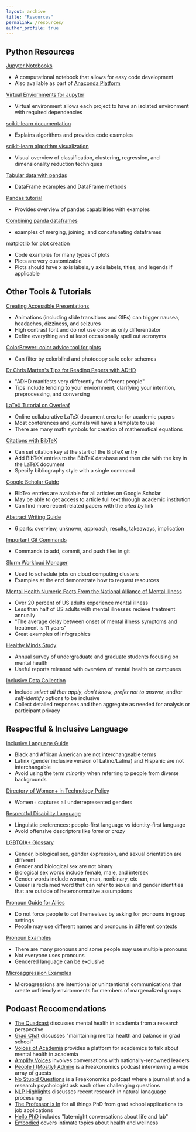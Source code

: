 ```yaml
---
layout: archive
title: "Resources"
permalink: /resources/
author_profile: true
---
```


## Python Resources
[Jupyter Notebooks](https://jupyter.org/)
* A computational notebook that allows for easy code development
* Also available as part of [Anaconda Platform](https://www.anaconda.com/products/individual) 

[Virtual Enviornments for Jupyter](https://towardsdatascience.com/create-virtual-environment-using-virtualenv-and-add-it-to-jupyter-notebook-6e1bf4e03415)
* Virtual environment allows each project to have an isolated environment with required dependencies

[scikit-learn documentation](https://scikit-learn.org/stable/)
* Explains algorithms and provides code examples

[scikit-learn algorithm visualization](https://scikit-learn.org/stable/tutorial/machine_learning_map/index.html)
* Visual overview of classification, clustering, regression, and dimensionality reduction techniques

[Tabular data with pandas](https://pandas.pydata.org/docs/reference/api/pandas.DataFrame.html)
* DataFrame examples and DataFrame methods

[Pandas tutorial](https://pandas.pydata.org/pandas-docs/stable/user_guide/10min.html)
* Provides overview of pandas capabilities with examples

[Combining panda dataframes](https://pandas.pydata.org/pandas-docs/stable/user_guide/merging.html)
* examples of merging, joining, and concatenating dataframes

[matplotlib for plot creation](https://matplotlib.org/stable/gallery/index.html)
* Code examples for many types of plots
* Plots are very customizable
* Plots should have x axis labels, y axis labels, titles, and legends if applicable

## Other Tools & Tutorials

[Creating Accessible Presentations](https://www.smashingmagazine.com/2018/11/inclusive-design-accessible-presentations/)
* Animations (including slide transitions and GIFs) can trigger nausea, headaches, dizziness, and seizures
* High contrast font and do not use color as only differentiator
* Define everything and at least occasionally spell out acronyms

[ColorBrewer: color advice tool for plots](https://colorbrewer2.org/#type=sequential&scheme=BuGn&n=3)
* Can filter by colorblind and photocopy safe color schemes

[Dr Chris Marten's Tips for Reading Papers with ADHD](https://lambdamaphone.blogspot.com/2021/08/reading-academic-papers-while-having.html)
* "ADHD manifests very differently for different people"
* Tips include tending to your enviornment, clarifying your intention, preprocessing, and conversing

[LaTeX Tutorial on Overleaf](https://www.overleaf.com/learn/latex/Learn_LaTeX_in_30_minutes)
* Online collaborative LaTeX document creator for academic papers
* Most conferences and journals will have a template to use
* There are many math symbols for creation of mathematical equations

[Citations with BibTeX](https://www.andy-roberts.net/writing/latex/bibliographies)
* Can set citation key at the start of the BibTeX entry
* Add BibTeX entries to the BibTeX database and then cite with the key in the LaTeX document
* Specify bibliography style with a single command

[Google Scholar Guide](https://paperpile.com/g/google-scholar-guide/)
* BibTex entries are available for all articles on Google Scholar 
* May be able to get access to article full text through academic institution
* Can find more recent related papers with the *cited by* link

[Abstract Writing Guide](https://www.ldeo.columbia.edu/~martins/sen_sem/how_to_abstract.html)
* 6 parts: overview, unknown, approach, results, takeaways, implication

[Important Git Commands](https://confluence.atlassian.com/bitbucketserver/basic-git-commands-776639767.html)
* Commands to add, commit, and push files in git

[Slurm Workload Manager](https://slurm.schedmd.com/sbatch.html)
* Used to schedule jobs on cloud computing clusters
* Examples at the end demonstrate how to request resources

[Mental Health Numeric Facts From the National Alliance of Mental Illness](https://www.nami.org/mhstats)
* Over 20 percent of US adults experience mental illness
* Less than half of US adults with mental illnesses recieve treatment annually
* "The average delay between onset of mental illness symptoms and treatment is 11 years"
* Great examples of infographics

[Healthy Minds Study](https://healthymindsnetwork.org/)
* Annual survey of undergraduate and graduate students focusing on mental health
* Useful reports released with overview of mental health on campuses

[Inclusive Data Collection](https://go.arizona.edu/assessment-research/assets/Inclusive-and-Functional-Demographic-Questions_2019.pdf) 
* Include *select all that apply*, *don't know*,  *prefer not to answer*, and/or *self-identify* options to be inclusive
* Collect detailed responses and then aggregate as needed for analysis or participant privacy

## Respectful & Inclusive Language

[Inclusive Language Guide](https://www.usca.edu/diversity-initiatives/training-resources/guide-to-inclusive-language/inclusive-language-guide/file)
* Black and African American are not interchangeable terms
* Latinx (gender inclusive version of Latino/Latina) and Hispanic are not interchangable
* Avoid using the term *minority* when referring to people from diverse backgrounds

[Directory of Women+ in Technology Policy](https://womenplus.sourcelist.org/)
* Women+ captures all underrepresented genders

[Respectful Disability Language](https://disability.stanford.edu/sites/g/files/sbiybj1401/f/disability-language-guide-stanford_1.pdf)
* Linguistic preferences: people-first language vs identity-first language
* Avoid offensive descriptors like *lame* or *crazy* 

[LGBTQIA+ Glossary](https://lgbtqia.ucdavis.edu/educated/glossary)
* Gender, biological sex, gender expression, and sexual orientation are different
* Gender and biological sex are not binary
* Biological sex words include female, male, and intersex 
* Gender words include woman, man, nonbinary, etc
* Queer is reclaimed word that can refer to sexual and gender identities that are outside of heteronormative assumptions

[Pronoun Guide for Allies](https://lgbtqia.ucdavis.edu/guide-pronouns-allies)
* Do not force people to *out* themselves by asking for pronouns in group settings
* People may use different names and pronouns in different contexts

[Pronoun Examples](https://lgbtqia.ucdavis.edu/educated/pronouns)
* There are many pronouns and some people may use multiple pronouns
* Not everyone uses pronouns
* Gendered language can be exclusive

[Microaggression Examples](https://academicaffairs.ucsc.edu/events/documents/Microaggressions_Examples_Arial_2014_11_12.pdf)
* Microagressions are intentional or unintentional communications that create unfriendly environments for members of margenalized groups

## Podcast Reccomendations

* [The Quadcast](https://marychristieinstitute.org/quadcast/) discusses mental health in academia from a research perspective
* [Grad Chat](https://www.phdbalance.com/grad-chat) discusses "maintaining mental health and balance in grad school"
* [Voices of Academia](https://voicesofacademia.com/podcast/) provides a platform for academics to talk about mental health in academia
* [Amplify Voices](https://www.amplifyvoices.io/) involves conversations with nationally-renowned leaders
* [People I (Mostly) Admire](https://freakonomics.com/pima/) is a Freakonomics podcast interviewing a wide array of guests
* [No Stupid Questions](https://freakonomics.com/nsq/) is a Freakonomics podcast where a journalist and a research psychologist ask each other challenging questions
* [NLP Highlights](https://nlphighlights.allennlp.org/) discusses recent research in natural lanaguage processing
* [The Professor Is In](https://theprofessorisin.com/podcast/) for all things PhD from grad school applications to job applications
* [Hello PhD](http://hellophd.com/) includes "late-night conversations about life and lab"
* [Embodied](https://www.wunc.org/podcast/embodied-podcast) covers intimate topics about health and wellness

